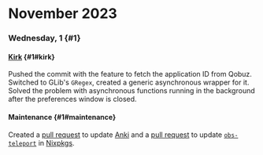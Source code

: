 # November 2023

### Wednesday, 1 {#1}

#### [Kirk](../../git.md#kirk) {#1#kirk}

Pushed the commit with the feature to fetch the application ID from Qobuz. Switched to GLib's `GRegex`, created a generic asynchronous wrapper for it. Solved the problem with asynchronous functions running in the background after the preferences window is closed.

#### Maintenance {#1#maintenance}

Created a [pull request](https://github.com/NixOS/nixpkgs/pull/264796) to update [Anki](https://apps.ankiweb.net) and a [pull request](https://github.com/NixOS/nixpkgs/pull/264809) to update [`obs-teleport`](https://github.com/fzwoch/obs-teleport) in [Nixpkgs](https://github.com/NixOS/nixpkgs).
